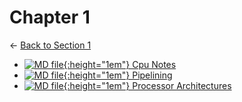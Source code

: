 # Chapter 1

← [Back to Section 1](..)

- [![MD file](https://img.icons8.com/windows/512/4a90e2/regular-document.png){:height="1em"} Cpu Notes](cpu_notes.html)
- [![MD file](https://img.icons8.com/windows/512/4a90e2/regular-document.png){:height="1em"} Pipelining](pipelining.html)
- [![MD file](https://img.icons8.com/windows/512/4a90e2/regular-document.png){:height="1em"} Processor Architectures](processor_architectures.html)
